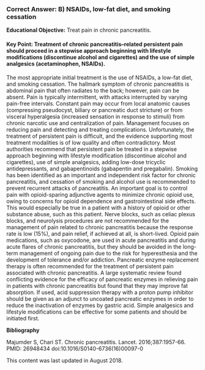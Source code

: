 
### Correct Answer: B) NSAIDs, low-fat diet, and smoking cessation 

**Educational Objective:** Treat pain in chronic pancreatitis.

#### **Key Point:** Treatment of chronic pancreatitis–related persistent pain should proceed in a stepwise approach beginning with lifestyle modifications (discontinue alcohol and cigarettes) and the use of simple analgesics (acetaminophen, NSAIDs).

The most appropriate initial treatment is the use of NSAIDs, a low-fat diet, and smoking cessation. The hallmark symptom of chronic pancreatitis is abdominal pain that often radiates to the back; however, pain can be absent. Pain is typically intermittent, with attacks interrupted by varying pain-free intervals. Constant pain may occur from local anatomic causes (compressing pseudocyst, biliary or pancreatic duct stricture) or from visceral hyperalgesia (increased sensation in response to stimuli) from chronic narcotic use and centralization of pain. Management focuses on reducing pain and detecting and treating complications. Unfortunately, the treatment of persistent pain is difficult, and the evidence supporting most treatment modalities is of low quality and often contradictory. Most authorities recommend that persistent pain be treated in a stepwise approach beginning with lifestyle modification (discontinue alcohol and cigarettes), use of simple analgesics, adding low-dose tricyclic antidepressants, and gabapentinoids (gabapentin and pregabalin). Smoking has been identified as an important and independent risk factor for chronic pancreatitis, and cessation of smoking and alcohol use is recommended to prevent recurrent attacks of pancreatitis. An important goal is to control pain with opioid-sparing adjunctive agents to minimize chronic opioid use, owing to concerns for opioid dependence and gastrointestinal side effects. This would especially be true in a patient with a history of opioid or other substance abuse, such as this patient.
Nerve blocks, such as celiac plexus blocks, and neurolysis procedures are not recommended for the management of pain related to chronic pancreatitis because the response rate is low (15%), and pain relief, if achieved at all, is short-lived.
Opioid pain medications, such as oxycodone, are used in acute pancreatitis and during acute flares of chronic pancreatitis, but they should be avoided in the long-term management of ongoing pain due to the risk for hyperesthesia and the development of tolerance and/or addiction.
Pancreatic enzyme replacement therapy is often recommended for the treatment of persistent pain associated with chronic pancreatitis. A large systematic review found conflicting evidence for the efficacy of pancreatic enzymes in relieving pain in patients with chronic pancreatitis but found that they may improve fat absorption. If used, acid suppression therapy with a proton pump inhibitor should be given as an adjunct to uncoated pancreatic enzymes in order to reduce the inactivation of enzymes by gastric acid. Simple analgesics and lifestyle modifications can be effective for some patients and should be initiated first.

**Bibliography**

Majumder S, Chari ST. Chronic pancreatitis. Lancet. 2016;387:1957-66. PMID: 26948434 doi:10.1016/S0140-6736(16)00097-0

This content was last updated in August 2018.